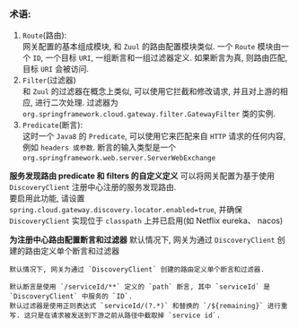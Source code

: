 ### 术语:
1. `Route`(路由):  
网关配置的基本组成模块, 和 `Zuul` 的路由配置模块类似. 一个 `Route` 模块由一个 `ID`, 一个目标 `URI`, 一组断言和一组过滤器定义. 如果断言为真, 则路由匹配,
目标 `URI` 会被访问.
2. `Filter`(过滤器)  
和 `Zuul` 的过滤器在概念上类似, 可以使用它拦截和修改请求, 并且对上游的相应, 进行二次处理. 过滤器为 `org.springframework.cloud.gateway.filter.GatewayFilter` 类的实例.
3. `Predicate`(断言):  
这时一个 `Java8` 的 `Predicate`, 可以使用它来匹配来自 `HTTP` 请求的任何内容, 例如 `headers 或参数`. 断言的输入类型是一个 `org.springframework.web.server.ServerWebExchange`

**服务发现路由 predicate 和 filters 的自定义定义**
可以将网关配置为基于使用 `DiscoveryClient` 注册中心注册的服务发现路由.  
要启用此功能, 请设置 `spring.cloud.gateway.discovery.locator.enabled=true`, 并确保 `DiscoveryClient` 实现位于 `classpath` 上并已启用(如 Netflix eureka、 nacos)

**为注册中心路由配置断言和过滤器**
默认情况下, 网关为通过 `DiscoveryClient` 创建的路由定义单个断言和过滤器
```shell
默认情况下, 网关为通过 `DiscoveryClient` 创建的路由定义单个断言和过滤器.

默认断言是使用 `/serviceId/**` 定义的 `path` 断言, 其中 `serviceId` 是 `DiscoveryClient` 中服务的 `ID`.
默认过滤器是使用正则表达式 `serviceId/(?.*)` 和替换的 `/${remaining}` 进行重写. 这只是在请求被发送到下游之前从路径中截取掉 `service id`.
```
